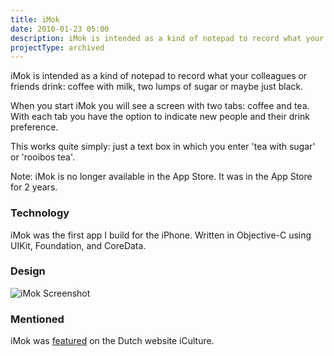 ```yaml
---
title: iMok
date: 2010-01-23 05:00
description: iMok is intended as a kind of notepad to record what your colleagues or friends drink: coffee with milk, two lumps of sugar or maybe just black.
projectType: archived
---
```


iMok is intended as a kind of notepad to record what your colleagues or friends drink: coffee with milk, two lumps of sugar or maybe just black. 

When you start iMok you will see a screen with two tabs: coffee and tea. With each tab you have the option to indicate new people and their drink preference. 

This works quite simply: just a text box in which you enter 'tea with sugar' or 'rooibos tea'.


Note: iMok is no longer available in the App Store. It was in the App Store for 2 years.


### Technology
iMok was the first app I build for the iPhone. Written in Objective-C using UIKit, Foundation, and CoreData.


### Design

![iMok Screenshot](../../assets/images/projects/imok/imok-screenshot.png "iMok Screenshot")


### Mentioned

iMok was [featured](https://www.iculture.nl/apps/imok-op-de-iphone-koffie-halen-voor-collegas/) on the Dutch website iCulture.

